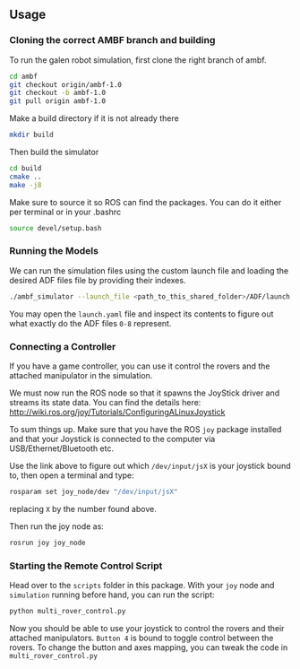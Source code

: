 ## Usage

### Cloning the correct AMBF branch and building
To run the galen robot simulation, first clone the right branch of ambf.

``` bash
cd ambf
git checkout origin/ambf-1.0
git checkout -b ambf-1.0
git pull origin ambf-1.0
```

Make a build directory if it is not already there

``` bash
mkdir build
```

Then build the simulator
``` bash
cd build
cmake ..
make -j8
```
Make sure to source it so ROS can find the packages. You can do it either per terminal or in your .bashrc
``` bash
source devel/setup.bash
```

### Running the Models
We can run the simulation files using the custom launch file and loading the desired
ADF files file by providing their indexes.

```bash
./ambf_simulator --launch_file <path_to_this_shared_folder>/ADF/launch.yaml -l 0,1,2,3,4,5,6,7,8
```
You may open the `launch.yaml` file and inspect its contents to figure out what exactly do the ADF files `0-8` represent.

### Connecting a Controller
If you have a game controller, you can use it control the rovers and the attached manipulator in the simulation.

We must now run the ROS node so that it spawns the JoyStick driver and streams its state data. You can find the details here:
http://wiki.ros.org/joy/Tutorials/ConfiguringALinuxJoystick

To sum things up. Make sure that you have the ROS `joy` package installed and that your Joystick is connected to the computer via USB/Ethernet/Bluetooth etc.

Use the link above to figure out which `/dev/input/jsX` is your joystick bound to, then open a terminal and type:
```bash
rosparam set joy_node/dev "/dev/input/jsX"
```
replacing `X` by the number found above.

Then run the joy node as:
```bash
rosrun joy joy_node
```
### Starting the Remote Control Script
Head over to the `scripts` folder in this package. With your `joy` node and `simulation` running before hand, you can run the script:

```bash
python multi_rover_control.py
```
Now you should be able to use your joystick to control the rovers and their attached manipulators. `Button 4` is bound to toggle control between the rovers. To change the button and axes mapping, you can tweak the code in `multi_rover_control.py`
